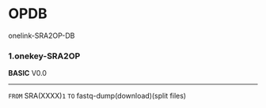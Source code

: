 # OPDB

onelink-SRA2OP-DB

### 1.onekey-SRA2OP

**BASIC** V0.0
___
`FROM`
SRA(XXXX)`1`
`TO`
fastq-dump(download)(split files)


